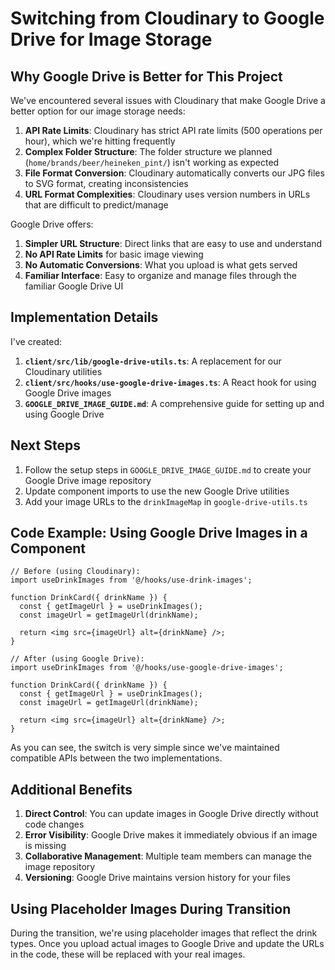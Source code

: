 # Switching from Cloudinary to Google Drive for Image Storage

## Why Google Drive is Better for This Project

We've encountered several issues with Cloudinary that make Google Drive a better option for our image storage needs:

1. **API Rate Limits**: Cloudinary has strict API rate limits (500 operations per hour), which we're hitting frequently
2. **Complex Folder Structure**: The folder structure we planned (`home/brands/beer/heineken_pint/`) isn't working as expected
3. **File Format Conversion**: Cloudinary automatically converts our JPG files to SVG format, creating inconsistencies
4. **URL Format Complexities**: Cloudinary uses version numbers in URLs that are difficult to predict/manage

Google Drive offers:
1. **Simpler URL Structure**: Direct links that are easy to use and understand
2. **No API Rate Limits** for basic image viewing
3. **No Automatic Conversions**: What you upload is what gets served
4. **Familiar Interface**: Easy to organize and manage files through the familiar Google Drive UI

## Implementation Details

I've created:

1. **`client/src/lib/google-drive-utils.ts`**: A replacement for our Cloudinary utilities
2. **`client/src/hooks/use-google-drive-images.ts`**: A React hook for using Google Drive images
3. **`GOOGLE_DRIVE_IMAGE_GUIDE.md`**: A comprehensive guide for setting up and using Google Drive

## Next Steps

1. Follow the setup steps in `GOOGLE_DRIVE_IMAGE_GUIDE.md` to create your Google Drive image repository
2. Update component imports to use the new Google Drive utilities
3. Add your image URLs to the `drinkImageMap` in `google-drive-utils.ts`

## Code Example: Using Google Drive Images in a Component

```tsx
// Before (using Cloudinary):
import useDrinkImages from '@/hooks/use-drink-images';

function DrinkCard({ drinkName }) {
  const { getImageUrl } = useDrinkImages();
  const imageUrl = getImageUrl(drinkName);
  
  return <img src={imageUrl} alt={drinkName} />;
}

// After (using Google Drive):
import useDrinkImages from '@/hooks/use-google-drive-images';

function DrinkCard({ drinkName }) {
  const { getImageUrl } = useDrinkImages();
  const imageUrl = getImageUrl(drinkName);
  
  return <img src={imageUrl} alt={drinkName} />;
}
```

As you can see, the switch is very simple since we've maintained compatible APIs between the two implementations.

## Additional Benefits

1. **Direct Control**: You can update images in Google Drive directly without code changes
2. **Error Visibility**: Google Drive makes it immediately obvious if an image is missing
3. **Collaborative Management**: Multiple team members can manage the image repository
4. **Versioning**: Google Drive maintains version history for your files

## Using Placeholder Images During Transition

During the transition, we're using placeholder images that reflect the drink types. Once you upload actual images to Google Drive and update the URLs in the code, these will be replaced with your real images.